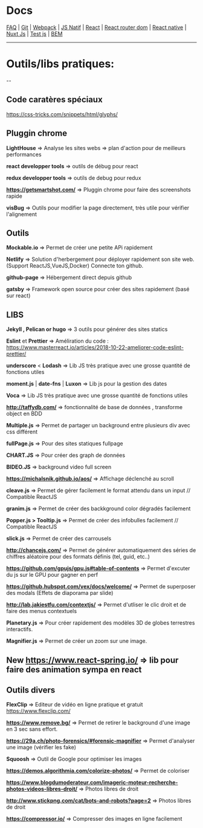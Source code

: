 # Docs

[FAQ](https://github.com/d0ganoo/Docs/blob/master/FAQ.md) | [Git](https://github.com/d0ganoo/Docs/blob/master/git.md) | [Webpack](https://github.com/d0ganoo/Docs/blob/master/Webpack.md) | [JS Natif](https://github.com/d0ganoo/Docs/blob/master/JS_Natif.md)   | [React](https://github.com/d0ganoo/Docs/blob/master/react.md) | [React router dom](https://github.com/d0ganoo/Docs/blob/master/React-router.md) | [React native](https://github.com/d0ganoo/Docs/blob/master/react_native.md) | [Nuxt Js](https://github.com/d0ganoo/Docs/blob/master/nuxt.md) | [Test js](https://github.com/d0ganoo/Docs/blob/master/testJS.md) | [BEM](https://github.com/d0ganoo/Docs/blob/master/BEM.md)

* * * 

# Outils/libs pratiques:
--

## Code caratères spéciaux 

https://css-tricks.com/snippets/html/glyphs/

## Pluggin chrome

__LightHouse__ => Analyse les sites webs => plan d'action pour de meilleurs performances

__react developper tools__ => outils de débug pour react

__redux developper tools__ => outils de debug pour redux

__https://getsmartshot.com/__ => Pluggin chrome pour faire des screenshots rapide

__visBug__ => Outils pour modifier la page directement, très utile pour vérifier l'alignement

## Outils 

__Mockable.io__ => Permet de créer une petite APi rapidement

__Netlify__ => Solution d'herbergement pour déployer rapidement son site web. (Support ReactJS,VueJS,Docker) Connecte ton github.

__github-page__ => Hébergement direct depuis github

__gatsby__ => Framework open source pour créer des sites rapidement (basé sur react)

## LIBS

__Jekyll , Pelican or hugo__ => 3 outils pour générer des sites statics

__Eslint__ et __Prettier__ => Améliration du code : https://www.masterreact.io/articles/2018-10-22-ameliorer-code-eslint-prettier/

__underscore__ < __Lodash__ => Lib JS très pratique avec une grosse quantité de fonctions utiles

__moment.js__ | __date-fns__ | __Luxon__ => Lib js pour la gestion des dates

__Voca__ => Lib JS très pratique avec une grosse quantité de fonctions utiles

__http://taffydb.com/__ => fonctionnalité de base de données , transforme object en BDD

__Multiple.js__ => Permet de partager un background entre plusieurs div avec css différent

__fullPage.js__ => Pour des sites statiques fullpage

__CHART.JS__ => Pour créer des graph de données

__BIDEO.JS__ => background video full screen

__https://michalsnik.github.io/aos/__ => Affichage déclenché au scroll 

__cleave.js__ => Permet de gérer facilement le format attendu dans un input // Compatible ReactJS

__granim.js__ => Permet de créer des backkground color dégradés facilement

__Popper.js > Tooltip.js__ => Permet de créer des infobulles facilement // Compatible ReactJS

__slick.js__ => Permet de créer des carrousels 

__http://chancejs.com/__ => Permet de générer automatiquement des séries de chiffres aléatoire pour des formats définis (tel, guid, etc..)

__https://github.com/gpujs/gpu.js#table-of-contents__ => Permet d'excuter du js sur le GPU pour gagner en perf

__https://github.hubspot.com/vex/docs/welcome/__ => Permet de superposer des modals (Effets de diaporama par slide)

__http://lab.jakiestfu.com/contextjs/__ => Permet d'utliser le clic droit et de faire des menus contextuels

__Planetary.js__ => Pour créer rapidement des modèles 3D de globes terrestres interactifs.

__Magnifier.js__ => Permet de créer un zoom sur une image.

## New __https://www.react-spring.io/__ => lib pour faire des animation sympa en react

## Outils divers

__FlexClip__ => Editeur de vidéo en ligne pratique et gratuit https://www.flexclip.com/

__https://www.remove.bg/__ => Permet de retirer le background d'une image en 3 sec sans effort.

__https://29a.ch/photo-forensics/#forensic-magnifier__ => Permet d'analyser une image (vérifier les fake)

__Squoosh__ => Outil de Google pour optimiser les images

__https://demos.algorithmia.com/colorize-photos/__ => Permet de coloriser 

__https://www.blogdumoderateur.com/imageric-moteur-recherche-photos-videos-libres-droit/__ => Photos libres de droit

__http://www.stickpng.com/cat/bots-and-robots?page=2__ => Photos libres de droit

__https://compressor.io/__ => Compresser des images en ligne facilement



